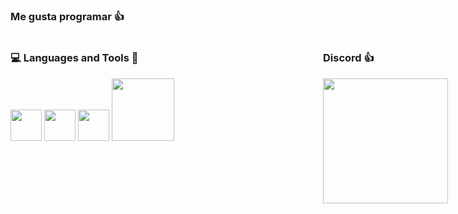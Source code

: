 ### Me gusta programar 👍
<!--
<table>
  <tr>
    <td align="center" style="padding=0;width=50%;">
      <img align="center" style="padding=0;" src="https://grs.quantumly.dev/api/?username=axelcy&show_icons=true&title_color=4F8CC9&text_color=9f9f9f&bg_color=00000000&hide_border=true&icon_color=4F8CC9&hide_title=true&count_private=true" />
    </td>
    <td align="center" style="padding=0;width=50%;">
      <img align="center" style="padding=0;" src="https://grs.quantumly.dev/api/top-langs/?username=axelcy&layout=compact&show_icons=true&title_color=4F8CC9&text_color=9f9f9f&bg_color=00000000&hide_border=true&icon_color=00000000&count_private=true" />
    </td>
  </tr>
</table>
-->
<div style="display: flex; width: 1000px;">
  <div style="flex: 1;">
    <h3> 💻 Languages and Tools 🗿 </h3>
    <p>
      <img src="https://i.giphy.com/media/eNAsjO55tPbgaor7ma/200w.webp" width="50">
      <img src="https://i.giphy.com/media/IdyAQJVN2kVPNUrojM/200.webp" width="50">
      <img src="https://media3.giphy.com/media/kdFc8fubgS31b8DsVu/giphy.webp" width="50">
      <img src="https://media.giphy.com/media/kH1DBkPNyZPOk0BxrM/giphy.gif" width="100">
    </p>
  </div>
  <div style="flex: 1;">
    <h3> Discord 👍 </h3>
    <img src="https://lanyard.cnrad.dev/api/570000874773151759" height="200"/>
  </div>
</div>

<!--

**DarkApple55/DarkApple55** is a ✨ _special_ ✨ repository because its `README.md` (this file) appears on your GitHub profile.

Here are some ideas to get you started:

- 🔭 I’m currently working on ...
- 🌱 I’m currently learning ...
- 👯 I’m looking to collaborate on ...
- 🤔 I’m looking for help with ...
- 💬 Ask me about ...
- 📫 How to reach me: ...
- 😄 Pronouns: ...
- ⚡ Fun fact: ...
-->
